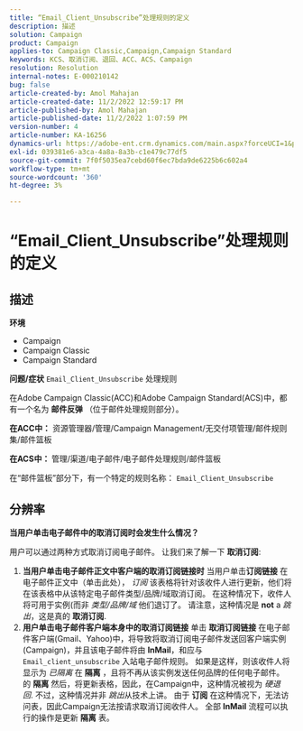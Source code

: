 ```yaml
---
title: “Email_Client_Unsubscribe”处理规则的定义
description: 描述
solution: Campaign
product: Campaign
applies-to: Campaign Classic,Campaign,Campaign Standard
keywords: KCS、取消订阅、退回、ACC、ACS、Campaign
resolution: Resolution
internal-notes: E-000210142
bug: false
article-created-by: Amol Mahajan
article-created-date: 11/2/2022 12:59:17 PM
article-published-by: Amol Mahajan
article-published-date: 11/2/2022 1:07:59 PM
version-number: 4
article-number: KA-16256
dynamics-url: https://adobe-ent.crm.dynamics.com/main.aspx?forceUCI=1&pagetype=entityrecord&etn=knowledgearticle&id=421b7525-ae5a-ed11-9561-6045bd006a22
exl-id: 039381e6-a3ca-4a8a-8a3b-c1e479c77df5
source-git-commit: 7f0f5035ea7cebd60f6ec7bda9de6225b6c602a4
workflow-type: tm+mt
source-wordcount: '360'
ht-degree: 3%

---
```


# “Email_Client_Unsubscribe”处理规则的定义

## 描述

<b>环境</b>
- Campaign
- Campaign Classic
- Campaign Standard

<b>问题/症状</b>
`Email_Client_Unsubscribe` 处理规则

在Adobe Campaign Classic(ACC)和Adobe Campaign Standard(ACS)中，都有一个名为 <b>邮件反弹</b> （位于邮件处理规则部分）。

<b>在ACC中：</b> 资源管理器/管理/Campaign Management/无交付项管理/邮件规则集/邮件篮板

<b>在ACS中： </b>管理/渠道/电子邮件/电子邮件处理规则/邮件篮板

在“邮件篮板”部分下，有一个特定的规则名称： `Email_Client_Unsubscribe`


## 分辨率


<b>当用户单击电子邮件中的取消订阅时会发生什么情况？</b>

用户可以通过两种方式取消订阅电子邮件。 让我们来了解一下 <b>取消订阅</b>:

1. <b>当用户单击电子邮件正文中客户端的取消订阅链接时</b>
当用户单击<b>订阅链接</b> 在电子邮件正文中（单击此处）， *订阅* 该表格将针对该收件人进行更新，他们将在该表格中从该特定电子邮件类型/品牌/域取消订阅。 在这种情况下，收件人将可用于实例(而非 *类型/品牌/域* 他们退订了。 请注意，这种情况是 <b>not</b> a *跳出*，这是真的 <b>取消订阅</b>.
2. <b>用户单击电子邮件客户端本身中的取消订阅链接</b>
单击 <b>取消订阅链接</b> 在电子邮件客户端(Gmail、Yahoo)中，将导致将取消订阅电子邮件发送回客户端实例(Campaign)，并且该电子邮件将由 <b>InMail</b>，和应与 `Email_client_unsubscribe` 入站电子邮件规则。 如果是这样，则该收件人将显示为 *已隔离* 在 <b>隔离</b> ，且将不再从该实例发送任何品牌的任何电子邮件。 的 <b>隔离</b> 然后，将更新表格，因此，在Campaign中，这种情况被视为 *硬退回*. 不过，这种情况并非 *跳出*&#x200B;从技术上讲。 由于 <b>订阅</b> 在这种情况下，无法访问表，因此Campaign无法按请求取消订阅收件人。 全部 <b>InMail</b> 流程可以执行的操作是更新 <b>隔离</b> 表。
